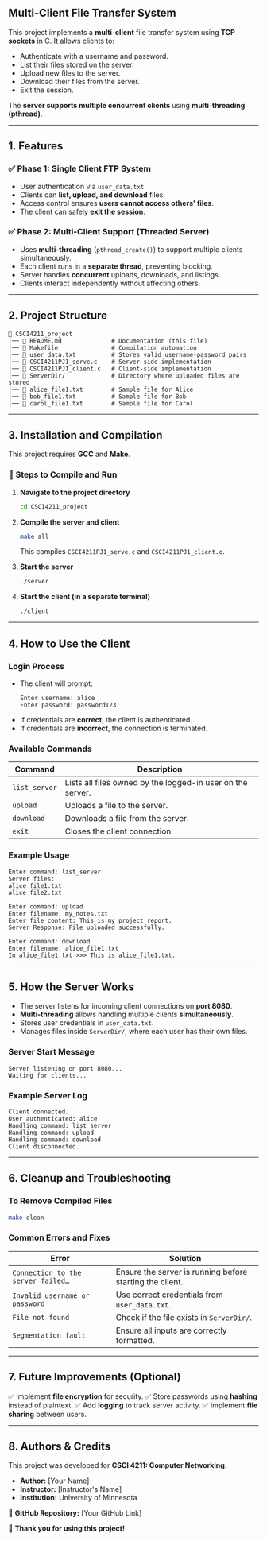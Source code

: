 ## **Multi-Client File Transfer System**
This project implements a **multi-client** file transfer system using **TCP sockets** in C. It allows clients to:
- Authenticate with a username and password.
- List their files stored on the server.
- Upload new files to the server.
- Download their files from the server.
- Exit the session.

The **server supports multiple concurrent clients** using **multi-threading (pthread)**.

---

## **1. Features**
### ✅ **Phase 1: Single Client FTP System**
- User authentication via `user_data.txt`.
- Clients can **list, upload, and download** files.
- Access control ensures **users cannot access others' files**.
- The client can safely **exit the session**.

### ✅ **Phase 2: Multi-Client Support (Threaded Server)**
- Uses **multi-threading** (`pthread_create()`) to support multiple clients simultaneously.
- Each client runs in a **separate thread**, preventing blocking.
- Server handles **concurrent** uploads, downloads, and listings.
- Clients interact independently without affecting others.

---

## **2. Project Structure**
```
📂 CSCI4211_project
│── 📄 README.md              # Documentation (this file)
│── 📄 Makefile               # Compilation automation
│── 📄 user_data.txt          # Stores valid username-password pairs
│── 📄 CSCI4211PJ1_serve.c    # Server-side implementation
│── 📄 CSCI4211PJ1_client.c   # Client-side implementation
│── 📂 ServerDir/             # Directory where uploaded files are stored
│── 📄 alice_file1.txt        # Sample file for Alice
│── 📄 bob_file1.txt          # Sample file for Bob
│── 📄 carol_file1.txt        # Sample file for Carol
```

---

## **3. Installation and Compilation**
This project requires **GCC** and **Make**.

### **📌 Steps to Compile and Run**
1. **Navigate to the project directory**
   ```sh
   cd CSCI4211_project
   ```
2. **Compile the server and client**
   ```sh
   make all
   ```
   This compiles `CSCI4211PJ1_serve.c` and `CSCI4211PJ1_client.c`.

3. **Start the server**
   ```sh
   ./server
   ```

4. **Start the client (in a separate terminal)**
   ```sh
   ./client
   ```

---

## **4. How to Use the Client**
### **Login Process**
- The client will prompt:
  ```
  Enter username: alice
  Enter password: password123
  ```
- If credentials are **correct**, the client is authenticated.
- If credentials are **incorrect**, the connection is terminated.

### **Available Commands**
| **Command**       | **Description** |
|------------------|----------------------------|
| `list_server`   | Lists all files owned by the logged-in user on the server. |
| `upload`        | Uploads a file to the server. |
| `download`      | Downloads a file from the server. |
| `exit`          | Closes the client connection. |

### **Example Usage**
```
Enter command: list_server
Server files:
alice_file1.txt
alice_file2.txt
```
```
Enter command: upload
Enter filename: my_notes.txt
Enter file content: This is my project report.
Server Response: File uploaded successfully.
```
```
Enter command: download
Enter filename: alice_file1.txt
In alice_file1.txt >>> This is alice_file1.txt.
```

---

## **5. How the Server Works**
- The server listens for incoming client connections on **port 8080**.
- **Multi-threading** allows handling multiple clients **simultaneously**.
- Stores user credentials in `user_data.txt`.
- Manages files inside `ServerDir/`, where each user has their own files.

### **Server Start Message**
```
Server listening on port 8080...
Waiting for clients...
```
### **Example Server Log**
```
Client connected.
User authenticated: alice
Handling command: list_server
Handling command: upload
Handling command: download
Client disconnected.
```

---

## **6. Cleanup and Troubleshooting**
### **To Remove Compiled Files**
```sh
make clean
```

### **Common Errors and Fixes**
| **Error**                           | **Solution** |
|----------------------------------|--------------------------------------------|
| `Connection to the server failed…` | Ensure the server is running before starting the client. |
| `Invalid username or password`   | Use correct credentials from `user_data.txt`. |
| `File not found`                 | Check if the file exists in `ServerDir/`. |
| `Segmentation fault`              | Ensure all inputs are correctly formatted. |

---

## **7. Future Improvements (Optional)**
✅ Implement **file encryption** for security.
✅ Store passwords using **hashing** instead of plaintext.
✅ Add **logging** to track server activity.
✅ Implement **file sharing** between users.

---

## **8. Authors & Credits**
This project was developed for **CSCI 4211: Computer Networking**.
- **Author:** [Your Name]
- **Instructor:** [Instructor's Name]
- **Institution:** University of Minnesota

📌 **GitHub Repository:** [Your GitHub Link]

🚀 **Thank you for using this project!**

